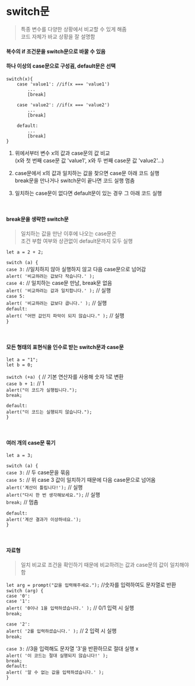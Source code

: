 switch문
===
> 특종 변수를 다양한 상황에서 비교할 수 있게 해줌  
코드 자체가 바교 상황을 잘 설명함

#### 복수의 if 조건문을 switch문으로 바꿀 수 있음

#### 하나 이상의 case문으로 구성굄, default문은 선택

    switch(x){
        case 'value1': //if(x === 'value1')
            ...
            [break]

        case 'value2': //if(x === 'value2')
            ...
            [break]

        default:
            ...
            [break]
    }

1. 위에서부터 변수 x의 값과 case문의 값 비교   
(x와 첫 번째 case문 값 'value1', x와 두 번째 case문 값 'value2'...)

2. case문에서 x의 값과 일치하는 값을 찾으면 case문 아래 코드 실행  
break문을 만나거나 switch문이 끝나면 코드 실행 멈춤  

3. 일치하는 case문이 없다면 default문이 있는 경우 그 아래 코드 실행

<br>

#### break문을 생략한 switch문
>일치하는 값을 만난 이후에 나오는 case문은  
조건 부합 여부와 상관없이 default문까지 모두 실행

```let a = 2 + 2;```

```switch (a) {```  
  ```case 3:``` //일치하지 않아 실행하지 않고 다음 case문으로 넘어감  
    ```alert( '비교하려는 값보다 작습니다.' );```  
  ```case 4:``` // 일치하는 case문 만남, break문 없음  
    ```alert( '비교하려는 값과 일치합니다.' );``` // 실행  
  ```case 5:```  
    ```alert( '비교하려는 값보다 큽니다.' );``` // 실행  
  ```default:```  
    ```alert( "어떤 값인지 파악이 되지 않습니다." );``` // 실행  
```}```

<br>

#### 모든 형태의 표현식을 인수로 받는 switch문과 case문

```let a = "1";```   
```let b = 0;```

```switch (+a) {``` // 기본 연산자를 사용해 숫자 1로 변환  
  ```case b + 1:``` // 1  
    ```alert("이 코드가 실행됩니다.");```  
    ```break;```

  ```default:```  
    ```alert("이 코드는 실행되지 않습니다.");```  
```}```

<br>

#### 여러 개의 case문 묶기

```let a = 3;```

```switch (a) {```  
  ```case 3:``` // 두 case문을 묶음  
  ```case 5:``` // 위 case 3 값이 일치하기 때문에 다음 case문으로 넘어옴  
    ```alert('계산이 틀립니다!');``` // 실행  
    ```alert("다시 한 번 생각해보세요.");``` // 실행  
    ```break;``` // 멈춤

  ```default:```  
    ```alert('계산 결과가 이상하네요.');```  
```}```

<br>

#### 자료형
>일치 비교로 조건을 확인하기 때문에 비교하려는 값과 case문의 값이 일치해야 함

```let arg = prompt("값을 입력해주세요.");``` //숫자를 입력하여도 문자열로 반환  
``switch (arg) {``  
  ``case '0':``  
  ``case '1':``  
    ``alert( '0이나 1을 입력하셨습니다.' );`` // 0/1 입력 시 실행  
    ``break;``  

  ``case '2':``  
    ``alert( '2를 입력하셨습니다.' );`` // 2 입력 시 실행  
    ``break;``

  ``case 3:`` //3을 입력해도 문자열 '3'을 반환하므로 절대 실행 x  
    ``alert( '이 코드는 절대 실행되지 않습니다!' );``  
    ``break;``  
  ``default:``  
    ``alert( '알 수 없는 값을 입력하셨습니다.' );``  
``}``